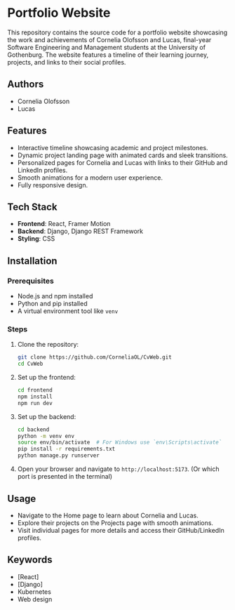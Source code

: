 

# <!-- Title --> Portfolio Website 
<!-- /Title -->

<!-- Description -->
This repository contains the source code for a portfolio website showcasing the work and achievements of Cornelia Olofsson and Lucas, final-year Software Engineering and Management students at the University of Gothenburg. The website features a timeline of their learning journey, projects, and links to their social profiles.
<!-- /Description -->

## Authors
<!-- Authors -->
- Cornelia Olofsson
- Lucas
<!-- /Authors -->


## Features
- Interactive timeline showcasing academic and project milestones.
- Dynamic project landing page with animated cards and sleek transitions.
- Personalized pages for Cornelia and Lucas with links to their GitHub and LinkedIn profiles.
- Smooth animations for a modern user experience.
- Fully responsive design.

## Tech Stack
- **Frontend**: React, Framer Motion
- **Backend**: Django, Django REST Framework
- **Styling**: CSS

## Installation

### Prerequisites
- Node.js and npm installed
- Python and pip installed
- A virtual environment tool like `venv`

### Steps
1. Clone the repository:
   ```bash
   git clone https://github.com/CorneliaOL/CvWeb.git
   cd CvWeb
   ```

2. Set up the frontend:
   ```bash
   cd frontend
   npm install
   npm run dev
   ```

3. Set up the backend:
   ```bash
   cd backend
   python -m venv env
   source env/bin/activate  # For Windows use `env\Scripts\activate`
   pip install -r requirements.txt
   python manage.py runserver
   ```

4. Open your browser and navigate to `http://localhost:5173`. (Or which port is presented in the terminal)

## Usage
- Navigate to the Home page to learn about Cornelia and Lucas.
- Explore their projects on the Projects page with smooth animations.
- Visit individual pages for more details and access their GitHub/LinkedIn profiles.

## Keywords
<!-- Keywords -->
- [React]
- [Django]
- Kubernetes
- Web design

<!-- /Keywords -->

